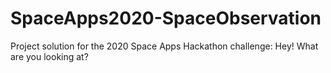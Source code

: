 # SpaceApps2020-SpaceObservation
Project solution for the 2020 Space Apps Hackathon challenge: Hey! What are you looking at?
